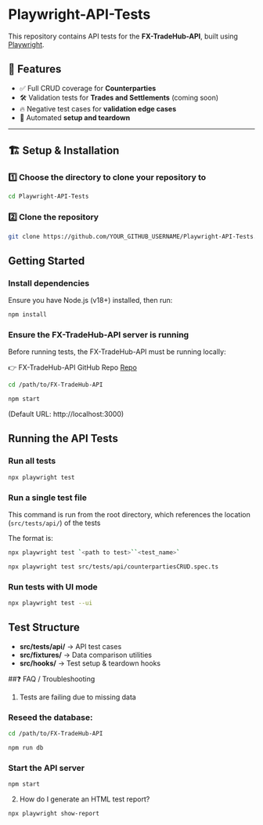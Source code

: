 # Playwright-API-Tests

This repository contains API tests for the **FX-TradeHub-API**, built using [Playwright](https://playwright.dev/).

## 📌 Features

- ✅ Full CRUD coverage for **Counterparties**
- 🛠️ Validation tests for **Trades and Settlements** (coming soon)
- 🔥 Negative test cases for **validation edge cases**
- 📂 Automated **setup and teardown**

---

## 🏗️ Setup & Installation

### **1️⃣ Choose the directory to clone your repository to**

```bash
cd Playwright-API-Tests
```

### **2️⃣ Clone the repository**

```bash
git clone https://github.com/YOUR_GITHUB_USERNAME/Playwright-API-Tests.git
```

## Getting Started

### Install dependencies

Ensure you have Node.js (v18+) installed, then run:

```bash
npm install
```

### Ensure the FX-TradeHub-API server is running

Before running tests, the FX-TradeHub-API must be running locally:

👉 FX-TradeHub-API GitHub Repo [Repo](https://github.com/sd576/FX-TradeHub-API)

```sh
cd /path/to/FX-TradeHub-API
```

```bash
npm start
```

(Default URL: http://localhost:3000)

## Running the API Tests

### Run all tests

```bash
npx playwright test
```

### Run a single test file

This command is run from the root directory, which references the location (`src/tests/api/`) of the tests

The format is:

```bash
npx playwright test `<path to test>``<test_name>`
```

```bash
npx playwright test src/tests/api/counterpartiesCRUD.spec.ts
```

### Run tests with UI mode

```bash
npx playwright test --ui
```

## Test Structure

- **src/tests/api/** → API test cases
- **src/fixtures/** → Data comparison utilities
- **src/hooks/** → Test setup & teardown hooks

##❓ FAQ / Troubleshooting

1. Tests are failing due to missing data

### Reseed the database:

```bash
cd /path/to/FX-TradeHub-API
```

```bash
npm run db
```

### Start the API server

```bash
npm start
```

2. How do I generate an HTML test report?

```bash
npx playwright show-report
```
